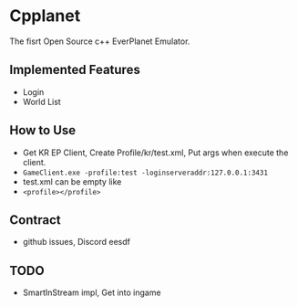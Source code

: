 # Cpplanet
 The fisrt Open Source c++ EverPlanet Emulator.
## Implemented Features
  - Login
  - World List
## How to Use
  - Get KR EP Client, Create Profile/kr/test.xml, Put args when execute the client.
  - `GameClient.exe -profile:test -loginserveraddr:127.0.0.1:3431`
  - test.xml can be empty like
  - `<profile></profile>`
## Contract
  - github issues, Discord eesdf
## TODO
  - SmartInStream impl, Get into ingame
